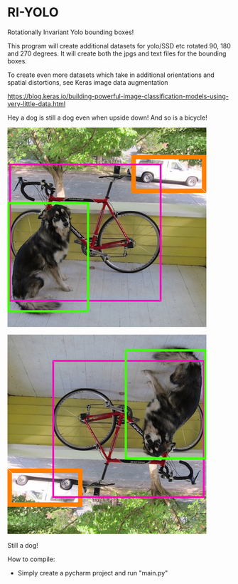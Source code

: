 # RI-YOLO
Rotationally Invariant Yolo bounding boxes! 

This program will create additional datasets for yolo/SSD etc rotated 90, 180 and 270 degrees. It will create both the jpgs and
text files for the bounding boxes. 

To create even more datasets which take in additional orientations and spatial distortions, see Keras image data augmentation

https://blog.keras.io/building-powerful-image-classification-models-using-very-little-data.html

Hey a dog is still a dog even when upside down! And so is a bicycle!

![Doggy upright](687474703a2f2f706a7265646469652e636f6d2f6d656469612f696d6167652f66696e616c2e706e67.png)

![Doggy upside down](updown.png)

Still a dog!

How to compile:


- Simply create a pycharm project and run "main.py"
